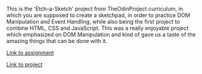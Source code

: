 This is the 'Etch-a-Sketch' project from TheOdinProject curriculum, in which you are supposed to create a sketchpad, in order to practice DOM Manipulation and Event Handling, while also being the first project to combine HTML, CSS and JavaScript.
This was a really enjoyable project which emphasized on DOM Manipulation and kind of gave us a taste of the amazing things that can be done with it.

[Link to assignment](https://www.theodinproject.com/lessons/foundations-etch-a-sketch)

[Link to project](https://octavian-sn.github.io/odin-etch-a-sketch/)
